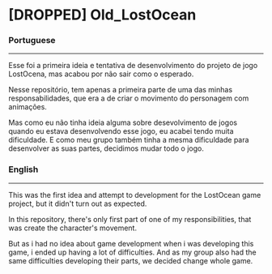# [DROPPED] Old_LostOcean
### Portuguese
-------------------
Esse foi a primeira ideia e tentativa de desenvolvimento do projeto de jogo LostOcena, mas acabou por não sair como o esperado.

Nesse repositório, tem apenas a primeira parte de uma das minhas responsabilidades, que era a de criar o movimento do personagem com animações.

Mas como eu não tinha ideia alguma sobre desevolvimento de jogos quando eu estava desenvolvendo esse jogo, eu acabei tendo muita dificuldade.
E como meu grupo também tinha a mesma dificuldade para desenvolver as suas partes, decidimos mudar todo o jogo.

### English
-------------------
This was the first idea and attempt to development for the LostOcean game project, but it didn't turn out as expected.

In this repository, there's only first part of one of my responsibilities, that was create the character's movement.

But as i had no idea about game development when i was developing this game, i ended up having a lot of difficulties.
And as my group also had the same difficulties developing their parts, we decided change whole game.
